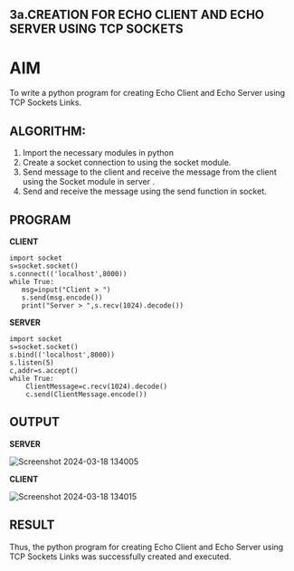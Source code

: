 ## 3a.CREATION FOR ECHO CLIENT AND ECHO SERVER USING TCP SOCKETS
# AIM
To write a python program for creating Echo Client and Echo Server using TCP
Sockets Links.
## ALGORITHM:
1. Import the necessary modules in python
2. Create a socket connection to using the socket module.
3. Send message to the client and receive the message from the client using the Socket module in
 server .
4. Send and receive the message using the send function in socket.
## PROGRAM

**CLIENT**
 ```
import socket 
s=socket.socket() 
s.connect(('localhost',8000)) 
while True: 
    msg=input("Client > ") 
    s.send(msg.encode()) 
    print("Server > ",s.recv(1024).decode())

```
**SERVER**
```
import socket 
s=socket.socket() 
s.bind(('localhost',8000)) 
s.listen(5) 
c,addr=s.accept() 
while True: 
    ClientMessage=c.recv(1024).decode() 
    c.send(ClientMessage.encode())

```

## OUTPUT

**SERVER**

![Screenshot 2024-03-18 134005](https://github.com/MohammedParvez129/3a.Sockets_Creation_for_Echo_Client_and_Echo_Server/assets/143175737/ba75cfaf-c6d8-433f-98a2-bf39bca9efba)




**CLIENT**




![Screenshot 2024-03-18 134015](https://github.com/MohammedParvez129/3a.Sockets_Creation_for_Echo_Client_and_Echo_Server/assets/143175737/a606b8c4-8934-4932-ac27-227521bb0e79)


## RESULT
Thus, the python program for creating Echo Client and Echo Server using TCP Sockets Links 
was successfully created and executed.
